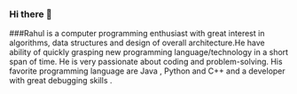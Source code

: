 ### Hi there 👋

###Rahul is a computer programming enthusiast with great interest in algorithms, data structures and design of overall architecture.He have ability of quickly grasping new programming language/technology in a short span of time. He is very passionate about coding and problem-solving.
His favorite programming language are Java , Python and C++ and a developer with great debugging skills .

<!--
**RahulNoulia/RahulNoulia** is a ✨ _special_ ✨ repository because its `README.md` (this file) appears on your GitHub profile.

Here are some ideas to get you started:

- 🔭 I’m currently working on ...
- 🌱 I’m currently learning ...
- 👯 I’m looking to collaborate on ...
- 🤔 I’m looking for help with ...
- 💬 Ask me about ...
- 📫 How to reach me: ...
- 😄 Pronouns: ...
- ⚡ Fun fact: ...
-->
